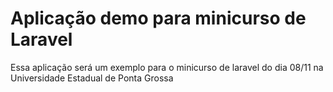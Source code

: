 # Aplicação demo para minicurso de Laravel
Essa aplicação será um exemplo para o minicurso de laravel do dia 08/11 na Universidade Estadual de Ponta Grossa
